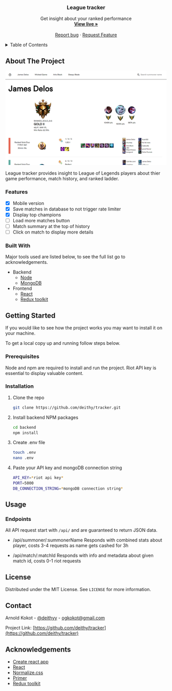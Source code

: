 <br />
<p align="center">

  <h3 align="center">League tracker</h3>

  <p align="center">
    Get insight about your ranked performance
    <br />
    <a href="https://tracker.deithy.me/"><strong>View live »</strong></a>
    <br />
    <br />
    <a href="https://github.com/deithy/tracker/issues">Report bug</a>
    ·
    <a href="https://github.com/deithy/tracker/issues">Request Feature</a>
  </p>
</p>

<!-- TABLE OF CONTENTS -->
<details>
  <summary>Table of Contents</summary>
  <ol>
    <li>
      <a href="#about-the-project">About The Project</a>
      <ul>
        <li><a href="#features">Features</a></li>
        <li><a href="#built-with">Built With</a></li>
      </ul>
    </li>
    <li>
      <a href="#getting-started">Getting Started</a>
      <ul>
        <li><a href="#prerequisites">Prerequisites</a></li>
        <li><a href="#installation">Installation</a></li>
      </ul>
    </li>
    <li>
      <a href="#usage">Usage</a>
      <ul>
        <li><a href="#endpoints">Endpoints</a></li>
      </ul>
    </li>
    <li><a href="#license">License</a></li>
    <li><a href="#contact">Contact</a></li>
    <li><a href="#acknowledgements">Acknowledgements</a></li>
  </ol>
</details>

## About The Project

[![Preview image](preview.png)](https://tracker.deithy.me)

League tracker provides insight to League of Legends players about thier game performance, match history, and ranked ladder.

### Features

- [x] Mobile version
- [x] Save matches in database to not trigger rate limiter
- [x] Display top champions
- [ ] Load more matches button
- [ ] Match summary at the top of history
- [ ] Click on match to display more details

### Built With

Major tools used are listed below, to see the full list go to acknowledgements.

- Backend
  - [Node](https://nodejs.org/en/)
  - [MongoDB](https://www.mongodb.com/)
- Frontend
  - [React](https://reactjs.org/)
  - [Redux toolkit](https://redux-toolkit.js.org/)

## Getting Started

If you would like to see how the project works you may want to install it on your machine.

To get a local copy up and running follow steps below.

### Prerequisites

Node and npm are required to install and run the project. Riot API key is essential to display
valuable content.

### Installation

1. Clone the repo
   ```sh
   git clone https://github.com/deithy/tracker.git
   ```
2. Install backend NPM packages
   ```sh
   cd backend
   npm install
   ```
3. Create .env file
   ```sh
   touch .env
   nano .env
   ```
4. Paste your API key and mongoDB connection string
   ```sh
   API_KEY=*riot api key*
   PORT=5000
   DB_CONNECTION_STRING=*mongoDB connection string*
   ```

## Usage

### Endpoints

All API request start with `/api/` and are guaranteed to return JSON data.

- /api/summoner/:summonerName
  Responds with combined stats about player, costs 3-4 requests as name gets cashed for 3h

- /api/match/:matchId
  Responds with info and metadata about given match id, costs 0-1 riot requests

## License

Distributed under the MIT License. See `LICENSE` for more information.

## Contact

Arnold Kokot - [@deithyy](https://twitter.com/deithyy) - ogkokot@gmail.com

Project Link: [https://github.com/deithy/tracker](https://github.com/deithy/tracker)

## Acknowledgements

- [Create react app](https://create-react-app.dev/)
- [React](https://reactjs.org/)
- [Normalize.css](https://shields.io)
- [Primer](https://primer.style/)
- [Redux toolkit](https://redux-toolkit.js.org/)
